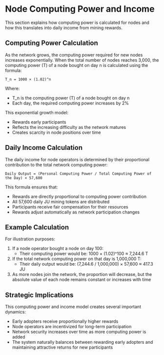 # Node Computing Power and Income

This section explains how computing power is calculated for nodes and how this translates into daily income from mining rewards.

## Computing Power Calculation

As the network grows, the computing power required for new nodes increases exponentially. When the total number of nodes reaches 3,000, the computing power (T) of a node bought on day n is calculated using the formula:

```
T_n = 1000 × (1.02)^n
```

Where:

* T\_n is the computing power (T) of a node bought on day n
* Each day, the required computing power increases by 2%

This exponential growth model:

* Rewards early participants
* Reflects the increasing difficulty as the network matures
* Creates scarcity in node positions over time

## Daily Income Calculation

The daily income for node operators is determined by their proportional contribution to the total network computing power:

```
Daily Output = (Personal Computing Power / Total Computing Power of the Day) × 57,600
```

This formula ensures that:

* Rewards are directly proportional to computing power contribution
* All 57,600 daily JU mining tokens are distributed
* Participants receive fair compensation for their resources
* Rewards adjust automatically as network participation changes

## Example Calculation

For illustration purposes:

1. If a node operator bought a node on day 100:
   * Their computing power would be: 1000 × (1.02)^100 ≈ 7,244.6 T
2. If the total network computing power on that day is 1,000,000 T:
   * Their daily output would be: (7,244.6 / 1,000,000) × 57,600 ≈ 417.3 JU
3. As more nodes join the network, the proportion will decrease, but the absolute value of each node remains constant or increases with time

## Strategic Implications

This computing power and income model creates several important dynamics:

* Early adopters receive proportionally higher rewards
* Node operators are incentivized for long-term participation
* Network security increases over time as more computing power is added
* The system naturally balances between rewarding early adopters and maintaining attractive returns for new participants
